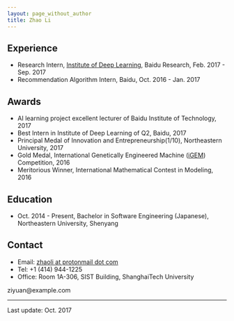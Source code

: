 ```yaml
---
layout: page_without_author
title: Zhao Li
---
```


## Experience

- Research Intern, [Institute of Deep Learning](http://research.baidu.com/institute-of-deep-learning/), Baidu Research, Feb. 2017 - Sep. 2017
- Recommendation Algorithm Intern, Baidu, Oct. 2016 - Jan. 2017

## Awards

- AI learning project excellent lecturer of Baidu Institute of Technology, 2017
- Best Intern in Institute of Deep Learning of Q2, Baidu, 2017
- Principal Medal of Innovation and Entrepreneurship(1/10), Northeastern University, 2017
- Gold Medal, International Genetically Engineered Machine ([iGEM](http://igem.org/Main_Page)) Competition, 2016
- Meritorious Winner, International Mathematical Contest in Modeling, 2016

## Education

- Oct. 2014 - Present, Bachelor in Software Engineering (Japanese), Northeastern University, Shenyang


## Contact

- Email: [zhaoli at protonmail dot com](mailto:zhaoli@protonmail.com)
- Tel: +1 (414) 944-1225
- Office: Room 1A-306, SIST Building, ShanghaiTech University

<span id="email" style="unicode-bidi:bidi-override; direction: rtl;">
    moc.elpmaxe@nauyiz
</span>

---

Last update: Oct. 2017
